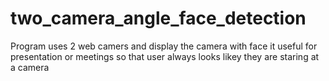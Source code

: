 # two_camera_angle_face_detection
Program uses 2 web camers and display the camera with face it useful for presentation or meetings so that user always looks likey they are staring at a camera
